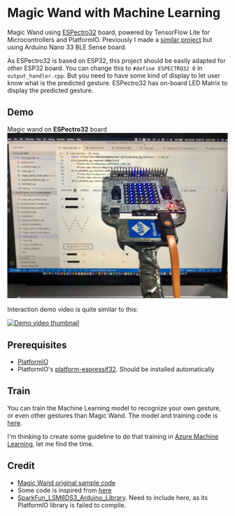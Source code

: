 # Magic Wand with Machine Learning

Magic Wand using [ESPectro32](https://shop.makestro.com/product/espectro32-v2/) board, powered by TensorFlow Lite for Microcontrollers and PlatformIO. Previously I made a [similar project](https://github.com/andriyadi/MagicWand-TFLite-Arduino) but using Arduino Nano 33 BLE Sense board.

As ESPectro32 is based on ESP32, this project should be easily adapted for other ESP32 board. You can change this to `#define ESPECTRO32 0` in `output_handler.cpp`. But you need to have some kind of display to let user know what is the predicted gesture. ESPectro32 has on-board LED Matrix to display the predicted gesture.

## Demo

Magic wand on **ESPectro32** board
![ESPectro32 board](https://github.com/andriyadi/MagicWand-TFLite-ESP32/raw/master/docs/espectro32.jpg)

Interaction demo video is quite similar to this:

[![Demo video thumbnail](http://i3.ytimg.com/vi/Lfv3WJnYhX0/hqdefault.jpg)](https://www.youtube.com/watch?v=Lfv3WJnYhX0)

## Prerequisites

* [PlatformIO](http://platformio.org/)
* PlatformIO's [platform-espressif32](https://github.com/platformio/platform-espressif32). Should be installed automatically

## Train
You can train the Machine Learning model to recognize your own gesture, or even other gestures than Magic Wand. The model and  training code is [here](https://github.com/tensorflow/tensorflow/tree/master/tensorflow/lite/micro/examples/magic_wand/train).

I'm thinking to create some guideline to do that training in [Azure Machine Learning](https://azure.microsoft.com/en-us/services/machine-learning/), let me find the time.

## Credit

* [Magic Wand original sample code](https://github.com/tensorflow/tensorflow/tree/master/tensorflow/lite/micro/examples/magic_wand)
* Some code is inspired from [here](https://blog.boochow.com/article/m5stack-tflite-magic-wand.html)
* [SparkFun_LSM6DS3_Arduino_Library](https://github.com/sparkfun/SparkFun_LSM6DS3_Arduino_Library). Need to include here, as its PlatformIO library is failed to compile.
